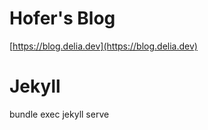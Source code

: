 # Hofer's Blog

[https://blog.delia.dev](https://blog.delia.dev)

# Jekyll

bundle exec jekyll serve